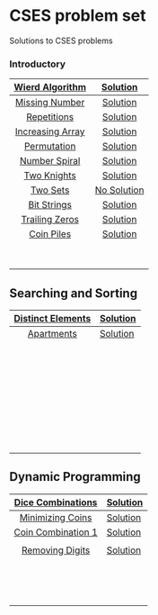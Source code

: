# CSES problem set
Solutions to CSES problems

### Introductory



| [Wierd Algorithm](https://cses.fi/problemset/task/1068)  | [Solution](https://github.com/priyam314/CSES-problem-set/blob/main/introductory/weird_algorithm.cpp) |
| :------------------------------------------------------: | :----------------------------------------------------------: |
|  [Missing Number](https://cses.fi/problemset/task/1083)  | [Solution](https://github.com/priyam314/CSES-problem-set/blob/main/introductory/missing_number.cpp) |
|   [Repetitions](https://cses.fi/problemset/task/1069)    | [Solution](https://github.com/priyam314/CSES-problem-set/blob/main/introductory/Repetitions.cpp) |
| [Increasing Array](https://cses.fi/problemset/task/1094) | [Solution](https://github.com/priyam314/CSES-problem-set/blob/main/introductory/increasing_array.cpp) |
|   [Permutation](https://cses.fi/problemset/task/1070)    | [Solution](https://github.com/priyam314/CSES-problem-set/blob/main/introductory/permutations.cpp) |
|  [Number Spiral](https://cses.fi/problemset/task/1071)   | [Solution](https://github.com/priyam314/CSES-problem-set/blob/main/introductory/spiral.cpp) |
|   [Two Knights](https://cses.fi/problemset/task/1072)    | [Solution](https://github.com/priyam314/CSES-problem-set/blob/main/introductory/twoKnights.cpp) |
|     [Two Sets](https://cses.fi/problemset/task/1092)     |                       [No Solution]()                        |
|   [Bit Strings](https://cses.fi/problemset/task/1617)    | [Solution](https://github.com/priyam314/CSES-problem-set/blob/main/introductory/bitStrings.cpp) |
|  [Trailing Zeros](https://cses.fi/problemset/task/1618)  | [Solution](https://github.com/priyam314/CSES-problem-set/blob/main/introductory/trailingZeros.cpp) |
|    [Coin Piles](https://cses.fi/problemset/task/1754)    | [Solution](https://github.com/priyam314/CSES-problem-set/blob/main/introductory/coinPiles.cpp) |
|                                                          |                                                              |
|                                                          |                                                              |
|                                                          |                                                              |
|                                                          |                                                              |
|                                                          |                                                              |
|                                                          |                                                              |
|                                                          |                                                              |
|                                                          |                                                              |

## Searching and Sorting

| [Distinct Elements](https://cses.fi/problemset/task/1621/) | [Solution](https://github.com/priyam314/CSES-problem-set/blob/main/searching_and_sorting/distinctNumber.cpp) |
| :--------------------------------------------------------: | ------------------------------------------------------------ |
|    [Apartments](https://cses.fi/problemset/task/1084/)     | [Solution]()                                                 |
|                                                            |                                                              |
|                                                            |                                                              |
|                                                            |                                                              |
|                                                            |                                                              |
|                                                            |                                                              |
|                                                            |                                                              |
|                                                            |                                                              |
|                                                            |                                                              |
|                                                            |                                                              |
|                                                            |                                                              |
|                                                            |                                                              |
|                                                            |                                                              |
|                                                            |                                                              |
|                                                            |                                                              |
|                                                            |                                                              |
|                                                            |                                                              |
|                                                            |                                                              |
|                                                            |                                                              |
|                                                            |                                                              |
|                                                            |                                                              |
|                                                            |                                                              |
|                                                            |                                                              |
|                                                            |                                                              |
|                                                            |                                                              |
|                                                            |                                                              |
|                                                            |                                                              |
|                                                            |                                                              |
|                                                            |                                                              |
|                                                            |                                                              |
|                                                            |                                                              |
|                                                            |                                                              |
|                                                            |                                                              |
|                                                            |                                                              |



## Dynamic Programming

|  [Dice Combinations](https://cses.fi/problemset/task/1633)  | [Solution](https://github.com/priyam314/CSES-problem-set/blob/main/dynamic_programming/dice_combinations.cpp) |
| :---------------------------------------------------------: | ------------------------------------------------------------ |
|  [Minimizing Coins](https://cses.fi/problemset/task/1634)   | [Solution](https://github.com/priyam314/CSES-problem-set/blob/main/dynamic_programming/minimizingCoins.cpp) |
| [Coin Combination 1](https://cses.fi/problemset/task/1635/) | [Solution](https://github.com/priyam314/CSES-problem-set/blob/main/dynamic_programming/coinCombination1.cpp) |
|                                                             |                                                              |
|   [Removing Digits](https://cses.fi/problemset/task/1637)   | [Solution](https://github.com/priyam314/CSES-problem-set/blob/main/dynamic_programming/removingDigits.cpp) |
|                                                             |                                                              |
|                                                             |                                                              |
|                                                             |                                                              |
|                                                             |                                                              |
|                                                             |                                                              |
|                                                             |                                                              |
|                                                             |                                                              |
|                                                             |                                                              |
|                                                             |                                                              |
|                                                             |                                                              |
|                                                             |                                                              |
|                                                             |                                                              |
|                                                             |                                                              |
|                                                             |                                                              |

